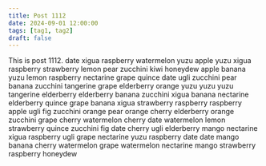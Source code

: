```yaml
---
title: Post 1112
date: 2024-09-01 12:00:00
tags: [tag1, tag2]
draft: false
---
```

This is post 1112.
date
xigua
raspberry
watermelon
yuzu
apple
yuzu
xigua
raspberry
strawberry
lemon
pear
zucchini
kiwi
honeydew
apple
banana
yuzu
lemon
raspberry
nectarine
grape
quince
date
ugli
zucchini
pear
banana
zucchini
tangerine
grape
elderberry
orange
yuzu
yuzu
yuzu
tangerine
elderberry
elderberry
banana
zucchini
xigua
banana
nectarine
elderberry
quince
grape
banana
xigua
strawberry
raspberry
raspberry
apple
ugli
fig
zucchini
orange
pear
orange
cherry
elderberry
orange
zucchini
grape
cherry
watermelon
cherry
date
watermelon
lemon
strawberry
quince
zucchini
fig
date
cherry
ugli
elderberry
mango
nectarine
xigua
raspberry
ugli
grape
nectarine
yuzu
raspberry
date
date
mango
banana
cherry
watermelon
grape
watermelon
nectarine
mango
strawberry
raspberry
honeydew
